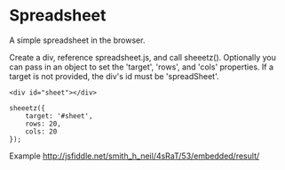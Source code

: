 Spreadsheet
===========

A simple spreadsheet in the browser.

Create a div, reference spreadsheet.js, and call sheeetz(). Optionally you can pass in an object to set the 'target', 'rows', and 'cols' properties. If a target is not provided, the div's id must be 'spreadSheet'.

    <div id="sheet"></div>

    sheeetz({
        target: '#sheet',
        rows: 20, 
        cols: 20
    });

Example
    http://jsfiddle.net/smith_h_neil/4sRaT/53/embedded/result/

